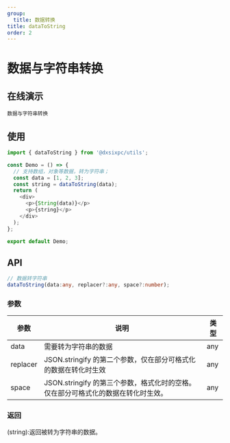 ```yaml
---
group:
  title: 数据转换
title: dataToString
order: 2
---
```


# 数据与字符串转换

## 在线演示

<code src="./transform/dataToString">数据与字符串转换</code>

## 使用

```js
import { dataToString } from '@dxsixpc/utils';

const Demo = () => {
  // 支持数组，对象等数据，转为字符串；
  const data = [1, 2, 3];
  const string = dataToString(data);
  return (
    <div>
      <p>{String(data)}</p>
      <p>{string}</p>
    </div>
  );
};

export default Demo;
```

## API

```typescript
// 数据转字符串
dataToString(data:any, replacer?:any, space?:number);
```

### 参数

| 参数     | 说明                                                                              | 类型 |
| -------- | --------------------------------------------------------------------------------- | ---- |
| data     | 需要转为字符串的数据                                                              | any  |
| replacer | JSON.stringify 的第二个参数，仅在部分可格式化的数据在转化时生效                   | any  |
| space    | JSON.stringify 的第三个参数，格式化时的空格。仅在部分可格式化的数据在转化时生效。 | any  |

### 返回

(string):返回被转为字符串的数据。
